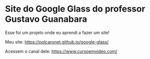 # Site do Google Glass do professor Gustavo Guanabara

Esse foi um projeto onde eu aprendi a fazer um site!

Meu site: https://polcaronet.github.io/google-glass/

Acessem o canal dele: https://www.cursoemvideo.com/



